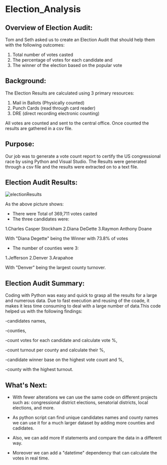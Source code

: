 # Election_Analysis

## Overview of Election Audit:
Tom and Seth asked us to create an Election Audit that should help them with the following outcomes:
1. Total number of votes casted
2. The percentage of votes for each candidate and 
3. The winner of the election based on the popular vote

## Background:

The Election Results are calculated using 3 primary resources:

1. Mail in Ballots (Physically counted)
2. Punch Cards (read through card reader)
3. DRE (direct recording electronic counting)

All votes are counted and sent to the central office. Once counted the results are gathered in a csv file.

## Purpose:
Our job was to generate a vote count report to certify the US congressional race by using Python and Visual Studio. The Results were generated through a csv file and the results were extracted on to a text file. 

## Election Audit Results:
![electionResults](https://user-images.githubusercontent.com/111619125/190239603-2ac33587-12f6-4735-a7be-b0dad3d27955.png)

As the above picture shows:
* There were Total of 369,711 votes casted
* The three candidates were:

1.Charles Casper Stockham
2.Diana DeGette
3.Raymon Anthony Doane

With "Diana Degette" being the Winner with 73.8% of votes

* The number of counties were 3:

1.Jefferson
2.Denver
3.Arapahoe

With "Denver" being the largest county turnover.

## Election Audit Summary:

Coding with Python was easy and quick to grasp all the results for a large and numerous data. Due to fast execution and reusing of the coade, it makes it less time consuming to deal with a large number of data.This code helped us with the following findings:

-candidates names,

-counties,

-count votes for each candidate and calculate vote %,

-count turnout per county and calculate their %,

-candidate winner base on the highest vote count and %,

-county with the highest turnout.

## What's Next:

* With fewer alterations we can use the same code on different projects such as: congressional district elections, senatorial districts, local elections, and more.

* As python script can find unique candidates names and county names we can use it for a much larger dataset by adding more counties and cadidates.

* Also, we can add more If statements and compare the data in a different way.

* Moreover we can add a "datetime" dependency that can calculate the votes in real time.




